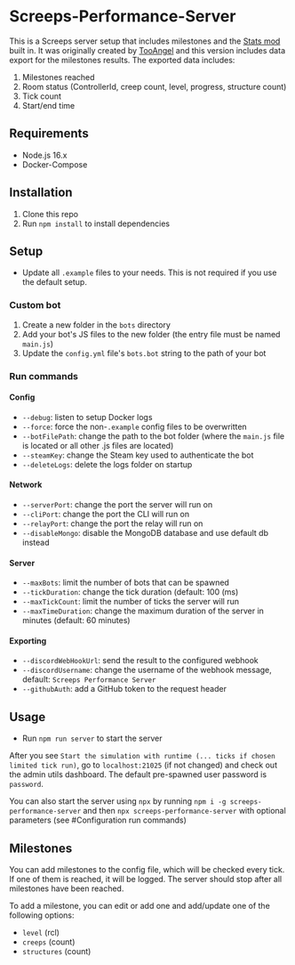 # Screeps-Performance-Server

This is a Screeps server setup that includes milestones and the [Stats mod](https://github.com/The-International-Screeps-Bot/screepsmod-server-stats) built in. It was originally created by [TooAngel](https://github.com/TooAngel) and this version includes data export for the milestones results. The exported data includes:

1. Milestones reached
2. Room status (ControllerId, creep count, level, progress, structure count)
3. Tick count
4. Start/end time

## Requirements

- Node.js 16.x
- Docker-Compose

## Installation

1. Clone this repo
2. Run `npm install` to install dependencies

## Setup

- Update all `.example` files to your needs. This is not required if you use the default setup.

### Custom bot

1. Create a new folder in the `bots` directory
2. Add your bot's JS files to the new folder (the entry file must be named `main.js`)
3. Update the `config.yml` file's `bots.bot` string to the path of your bot

### Run commands

#### Config

- `--debug`: listen to setup Docker logs
- `--force`: force the non-`.example` config files to be overwritten
- `--botFilePath`: change the path to the bot folder (where the `main.js` file is located or all other .js files are located)
- `--steamKey`: change the Steam key used to authenticate the bot
- `--deleteLogs`: delete the logs folder on startup

#### Network

- `--serverPort`: change the port the server will run on
- `--cliPort`: change the port the CLI will run on
- `--relayPort`: change the port the relay will run on
- `--disableMongo`: disable the MongoDB database and use default db instead

#### Server

- `--maxBots`: limit the number of bots that can be spawned
- `--tickDuration`: change the tick duration (default: 100 (ms)
- `--maxTickCount`: limit the number of ticks the server will run
- `--maxTimeDuration`: change the maximum duration of the server in minutes (default: 60 minutes)

#### Exporting

- `--discordWebHookUrl`: send the result to the configured webhook
- `--discordUsername`: change the username of the webhook message, default: `Screeps Performance Server`
- `--githubAuth`: add a GitHub token to the request header

## Usage

- Run `npm run server` to start the server

After you see `Start the simulation with runtime (... ticks if chosen limited tick run)`, go to `localhost:21025` (if not changed) and check out the admin utils dashboard. The default pre-spawned user password is `password`.

You can also start the server using `npx` by running `npm i -g screeps-performance-server` and then `npx screeps-performance-server` with optional parameters (see #Configuration run commands)

## Milestones

You can add milestones to the config file, which will be checked every tick. If one of them is reached, it will be logged. The server should stop after all milestones have been reached.

To add a milestone, you can edit or add one and add/update one of the following options:

- `level` (rcl)
- `creeps` (count)
- `structures` (count)
